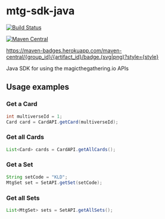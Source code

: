 mtg-sdk-java
===========

[![Build Status](https://travis-ci.org/MagicTheGathering/mtg-sdk-java.svg?branch=master)](https://travis-ci.org/MagicTheGathering/mtg-sdk-java)

[![Maven Central](https://maven-badges.herokuapp.com/maven-central/io.magicthegathering/javasdk/badge.svg?style=plastic)](https://maven-badges.herokuapp.com/maven-central/io.magicthegathering/javasdk)

https://maven-badges.herokuapp.com/maven-central/{group_id}/{artifact_id}/badge.(svg|png)?style={style}

Java SDK for using the magicthegathering.io APIs

## Usage examples

### Get a Card
```java
int multiverseId = 1;
Card card = CardAPI.getCard(multiverseId);
```

### Get all Cards
```java
List<Card> cards = CardAPI.getAllCards();
```

### Get a Set
```java
String setCode = "KLD";
MtgSet set = SetAPI.getSet(setCode);
```

### Get all Sets
```java
List<MtgSet> sets = SetAPI.getAllSets();
```
